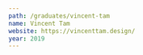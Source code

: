 ```yaml
---
path: /graduates/vincent-tam
name: Vincent Tam
website: https://vincenttam.design/
year: 2019
---
```

